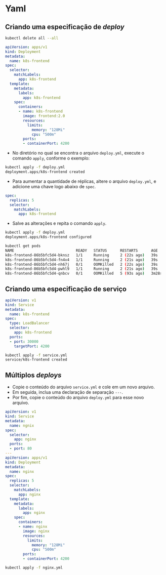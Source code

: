 # Yaml

## Criando uma especificação de _deploy_ 

```bash
kubectl delete all --all
```

```yml
apiVersion: apps/v1
kind: Deployment
metadata:
  name: k8s-frontend
spec:
  selector:
    matchLabels:
      app: k8s-frontend
  template:
    metadata:
      labels:
        app: k8s-frontend
    spec:
      containers:
      - name: k8s-frontend
        image: frontend:2.0
        resources:
          limits:
            memory: "128Mi"
            cpu: "500m"
        ports:
        - containerPort: 4200
```

* No diretório no qual se encontra o arquivo `deploy.yml`, execute o comando `apply`, conforme o exemplo:

```bash
kubectl apply -f deploy.yml
deployment.apps/k8s-frontend created
```

* Para aumentar a quantidade de réplicas, altere o arquivo `deploy.yml`, e adicione uma chave logo abaixo de `spec`.

```yml
spec:
  replicas: 5
  selector:
    matchLabels:
      app: k8s-frontend
```

* Salve as alterações e repita o comando `apply`.

```bash
kubectl apply -f deploy.yml
deployment.apps/k8s-frontend configured

kubectl get pods
NAME                            READY   STATUS      RESTARTS      AGE
k8s-frontend-86b5bfc5d4-bknsz   1/1     Running     2 (22s ago)   39s
k8s-frontend-86b5bfc5d4-fn4v4   1/1     Running     2 (21s ago)   39s
k8s-frontend-86b5bfc5d4-nh67j   0/1     OOMKilled   2 (22s ago)   39s
k8s-frontend-86b5bfc5d4-pwhl9   1/1     Running     2 (21s ago)   39s
k8s-frontend-86b5bfc5d4-qnbcv   0/1     OOMKilled   5 (93s ago)   3m28s
```

## Criando uma especificação de serviço

```yml
apiVersion: v1
kind: Service
metadata:
  name: k8s-frontend
spec:
  type: LoadBalancer
  selector:
    app: k8s-frontend
  ports:
  - port: 30000
    targetPort: 4200

```

```bash
kubectl apply -f service.yml
service/k8s-frontend created
```

## Múltiplos _deploys_ 

* Copie o conteúdo do arquivo `service.yml` e cole em um novo arquivo.
* Em seguida, inclua uma declaração de separação `---`.
* Por fim, copie o conteúdo do arquivo `deploy.yml` para esse novo arquivo.

```yml
apiVersion: v1
kind: Service
metadata:
  name: ngnix
spec:
  selector:
    app: nginx
  ports:
  - port: 80
---
apiVersion: apps/v1
kind: Deployment
metadata:
  name: nginx
spec:
  replicas: 5
  selector:
    matchLabels:
      app: nginx
  template:
    metadata:
      labels:
        app: nginx
    spec:
      containers:
      - name: nginx
        image: nginx
        resources:
          limits:
            memory: "128Mi"
            cpu: "500m"
        ports:
        - containerPort: 4200
```

```bash
kubectl apply -f nginx.yml
```